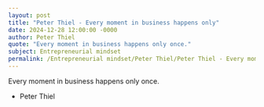 ```yaml
---
layout: post
title: "Peter Thiel - Every moment in business happens only"
date: 2024-12-28 12:00:00 -0000
author: Peter Thiel
quote: "Every moment in business happens only once."
subject: Entrepreneurial mindset
permalink: /Entrepreneurial mindset/Peter Thiel/Peter Thiel - Every moment in business happens only
---
```


Every moment in business happens only once.

- Peter Thiel
